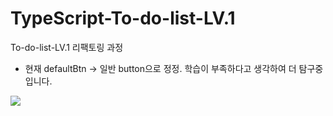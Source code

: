 # TypeScript-To-do-list-LV.1

To-do-list-LV.1 리팩토링 과정

-   현재 defaultBtn -> 일반 button으로 정정.
    학습이 부족하다고 생각하여 더 탐구중 입니다.


<img src="https://github.com/wooriki/TypeScript-To-do-list-LV.1/assets/109304556/b8fe2b2c-57f8-41c4-a813-cdfb0dd14363"/>
